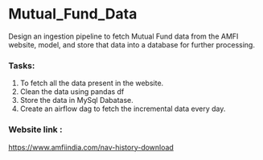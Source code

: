 # Mutual_Fund_Data
Design an ingestion pipeline to fetch Mutual Fund data from the AMFI website, model, and store that data into a database for further processing.

### Tasks:
1. To fetch all the data present in the website.
2. Clean the data using pandas df
3. Store the data in MySql Dabatase.
4. Create an airflow dag to fetch the incremental data every day.

### Website link :
https://www.amfiindia.com/nav-history-download
